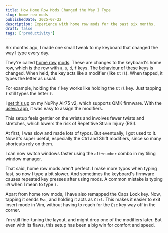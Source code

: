 ```yaml
---
title: How Home Row Mods Changed the Way I Type
slug: home-row-mods
publishedDate: 2025-07-22
description: Experience with home row mods for the past six months.
draft: false
tags: ['productivity']
---
```


Six months ago, I made one small tweak to my keyboard that changed the way I type every day.

They're called [home row][home_row_mod_blog] [mods][home_row_mod_video]. These are changes to the keyboard's home row, which is the row with `a`, `s`, `d`, `f` keys. The behaviour of these keys is changed. When held, the key acts like a modifier (like `Ctrl`). When tapped, it types the letter as usual.

For example, holding the `f` key works like holding the `Ctrl` key. Just tapping `f` still types the letter `f`.

I [set this up][configuration_video] on my NuPhy Air75 v2, which supports QMK firmware. With the [usevia app][usevia_app], it was easy to assign the modifiers.

This setup feels gentler on the wrists and involves fewer twists and stretches, which lowers the risk of Repetitive Strain Injury (RSI).

At first, I was slow and made lots of typos. But eventually, I got used to it. Now it's super useful, especially the Ctrl and Shift modifiers, since so many shortcuts rely on them.

I can now switch windows faster using the `alt+number` combo in my tiling window manager.

That said, home row mods aren't perfect. I make more typos when typing fast, so now I type a bit slower. And sometimes the keyboard's firmware causes repeated key presses after using mods.
A common mistake is typing `d9` when I mean to type `(`.

Apart from home row mods, I have also remapped the Caps Lock key. Now, tapping it sends `Esc`, and holding it acts as `Ctrl`. This makes it easier to exit insert mode in Vim, without having to reach for the `Esc` key way off in the corner.

I'm still fine-tuning the layout, and might drop one of the modifiers later. But even with its flaws, this setup has been a big win for comfort and speed.

[home_row_mod_blog]: <https://precondition.github.io/home-row-mods>
[home_row_mod_video]: <https://www.youtube.com/watch?v=sLWQ4Gx88h4>
[configuration_video]: <https://www.youtube.com/watch?v=CLiZ5rAEx3A>
[usevia_app]: <https://usevia.app>
